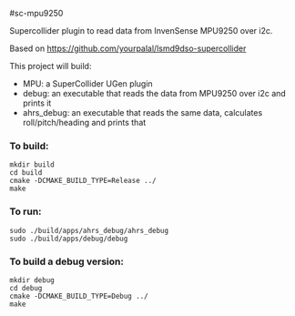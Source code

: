 #sc-mpu9250

Supercollider plugin to read data from InvenSense MPU9250 over i2c.

Based on https://github.com/yourpalal/lsmd9dso-supercollider

This project will build:

 * MPU: a SuperCollider UGen plugin
 * debug: an executable that reads the data from MPU9250 over i2c and prints it
 * ahrs_debug: an executable that reads the same data, calculates roll/pitch/heading and prints that

### To build:

    mkdir build
    cd build
    cmake -DCMAKE_BUILD_TYPE=Release ../
    make 

### To run:

    sudo ./build/apps/ahrs_debug/ahrs_debug
    sudo ./build/apps/debug/debug

### To build a debug version:

    mkdir debug
    cd debug
    cmake -DCMAKE_BUILD_TYPE=Debug ../
    make 
